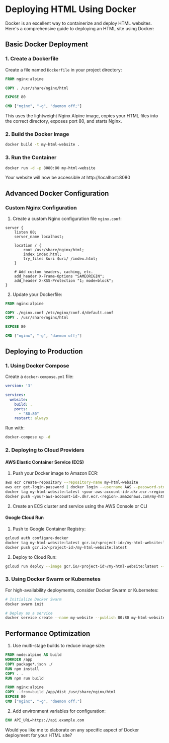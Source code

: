 # Deploying HTML Using Docker

Docker is an excellent way to containerize and deploy HTML websites. Here's a comprehensive guide to deploying an HTML site using Docker:

## Basic Docker Deployment

### 1. Create a Dockerfile

Create a file named `Dockerfile` in your project directory:

```dockerfile
FROM nginx:alpine

COPY . /usr/share/nginx/html

EXPOSE 80

CMD ["nginx", "-g", "daemon off;"]
```

This uses the lightweight Nginx Alpine image, copies your HTML files into the correct directory, exposes port 80, and starts Nginx.

### 2. Build the Docker Image

```bash
docker build -t my-html-website .
```

### 3. Run the Container

```bash
docker run -d -p 8080:80 my-html-website
```

Your website will now be accessible at http://localhost:8080

## Advanced Docker Configuration

### Custom Nginx Configuration

1. Create a custom Nginx configuration file `nginx.conf`:

```
server {
    listen 80;
    server_name localhost;

    location / {
        root /usr/share/nginx/html;
        index index.html;
        try_files $uri $uri/ /index.html;
    }

    # Add custom headers, caching, etc.
    add_header X-Frame-Options "SAMEORIGIN";
    add_header X-XSS-Protection "1; mode=block";
}
```

2. Update your Dockerfile:

```dockerfile
FROM nginx:alpine

COPY ./nginx.conf /etc/nginx/conf.d/default.conf
COPY . /usr/share/nginx/html

EXPOSE 80

CMD ["nginx", "-g", "daemon off;"]
```

## Deploying to Production

### 1. Using Docker Compose

Create a `docker-compose.yml` file:

```yaml
version: '3'

services:
  website:
    build: .
    ports:
      - "80:80"
    restart: always
```

Run with:
```bash
docker-compose up -d
```

### 2. Deploying to Cloud Providers

#### AWS Elastic Container Service (ECS)

1. Push your Docker image to Amazon ECR:
```bash
aws ecr create-repository --repository-name my-html-website
aws ecr get-login-password | docker login --username AWS --password-stdin <your-aws-account-id>.dkr.ecr.<region>.amazonaws.com
docker tag my-html-website:latest <your-aws-account-id>.dkr.ecr.<region>.amazonaws.com/my-html-website:latest
docker push <your-aws-account-id>.dkr.ecr.<region>.amazonaws.com/my-html-website:latest
```

2. Create an ECS cluster and service using the AWS Console or CLI

#### Google Cloud Run

1. Push to Google Container Registry:
```bash
gcloud auth configure-docker
docker tag my-html-website:latest gcr.io/<project-id>/my-html-website:latest
docker push gcr.io/<project-id>/my-html-website:latest
```

2. Deploy to Cloud Run:
```bash
gcloud run deploy --image gcr.io/<project-id>/my-html-website:latest --platform managed
```

### 3. Using Docker Swarm or Kubernetes

For high-availability deployments, consider Docker Swarm or Kubernetes:

```bash
# Initialize Docker Swarm
docker swarm init

# Deploy as a service
docker service create --name my-website --publish 80:80 my-html-website
```

## Performance Optimization

1. Use multi-stage builds to reduce image size:

```dockerfile
FROM node:alpine AS build
WORKDIR /app
COPY package*.json ./
RUN npm install
COPY . .
RUN npm run build

FROM nginx:alpine
COPY --from=build /app/dist /usr/share/nginx/html
EXPOSE 80
CMD ["nginx", "-g", "daemon off;"]
```

2. Add environment variables for configuration:

```dockerfile
ENV API_URL=https://api.example.com
```

Would you like me to elaborate on any specific aspect of Docker deployment for your HTML site?